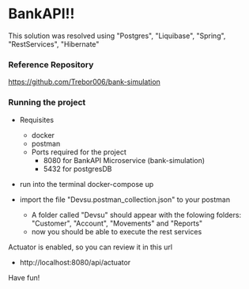 # BankAPI!!

This solution was resolved using
"Postgres", "Liquibase", "Spring", "RestServices", "Hibernate"

### Reference Repository

https://github.com/Trebor006/bank-simulation


### Running the project

- Requisites
  - docker
  - postman
  - Ports required for the project
    - 8080 for BankAPI Microservice (bank-simulation) 
    - 5432 for postgresDB

- run into the terminal
  docker-compose up

- import the file "Devsu.postman_collection.json" to your postman
  - A folder called "Devsu" should appear with the folowing folders: "Customer", "Account", "Movements" and "Reports"  
  - now you should be able to execute the rest services


Actuator is enabled, so you can review it in this url
- http://localhost:8080/api/actuator

Have fun!
